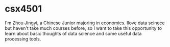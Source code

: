 # csx4501
I'm Zhou Jingyi, a Chinese Junior majoring in economics. Ilove data scinece but haven't take much courses before, so I want to take this opportunity to learn about basic thoughts of data science and some useful data processing tools.



